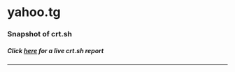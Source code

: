 # yahoo.tg
### Snapshot of crt.sh
##### Click [here](https://crt.sh/?q=4ED1D505169AF3D8246F28DCE4DF1EF6442DCE808C6C8DE96D1F5CDB7F3E8447) for a live crt.sh report

---
